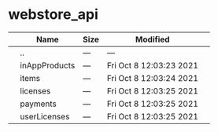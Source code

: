 webstore\_api
=============

<table><thead><tr class="header"><th></th><th>Name</th><th>Size</th><th>Modified</th><th></th></tr></thead><tbody><tr class="odd"><td></td><td><span class="goup">..</span></td><td>—</td><td>—</td><td></td></tr><tr class="even"><td></td><td><span class="name">inAppProducts</span></td><td>—</td><td>Fri Oct 8 12:03:23 2021</td><td></td></tr><tr class="odd"><td></td><td><span class="name">items</span></td><td>—</td><td>Fri Oct 8 12:03:24 2021</td><td></td></tr><tr class="even"><td></td><td><span class="name">licenses</span></td><td>—</td><td>Fri Oct 8 12:03:25 2021</td><td></td></tr><tr class="odd"><td></td><td><span class="name">payments</span></td><td>—</td><td>Fri Oct 8 12:03:25 2021</td><td></td></tr><tr class="even"><td></td><td><span class="name">userLicenses</span></td><td>—</td><td>Fri Oct 8 12:03:25 2021</td><td></td></tr></tbody></table>
